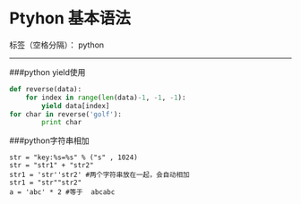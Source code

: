 # Ptyhon 基本语法       

标签（空格分隔）： python

---
###python yield使用
```python
def reverse(data):
    for index in range(len(data)-1, -1, -1):
        yield data[index]
for char in reverse('golf'):
        print char
```
###python字符串相加
```
str = "key:%s=%s" % ("s" , 1024)
str = "str1" + "str2"
str1 = 'str''str2' #两个字符串放在一起，会自动相加
str1 = "str""str2"
a = 'abc' * 2 #等于  abcabc


```



